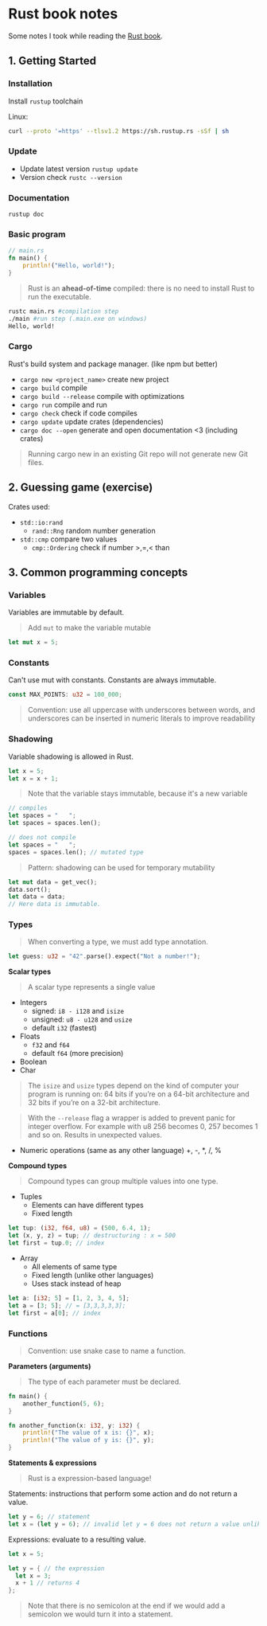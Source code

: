 # Rust book notes

Some notes I took while reading the [Rust book](https://doc.rust-lang.org/book).

## 1. Getting Started

### Installation

Install `rustup` toolchain

Linux:

```bash
curl --proto '=https' --tlsv1.2 https://sh.rustup.rs -sSf | sh
```

### Update

- Update latest version `rustup update`
- Version check `rustc --version`

### Documentation

`rustup doc`

### Basic program

```rust
// main.rs
fn main() {
    println!("Hello, world!");
}
```

> Rust is an **ahead-of-time** compiled: there is no need to install Rust to run the executable.

```bash
rustc main.rs #compilation step
./main #run step (.main.exe on windows)
Hello, world!
```

### Cargo

Rust's build system and package manager. (like npm but better)

- `cargo new <project_name>` create new project
- `cargo build` compile
- `cargo build --release` compile with optimizations
- `cargo run` compile and run
- `cargo check` check if code compiles
- `cargo update` update crates (dependencies)
- `cargo doc --open` generate and open documentation <3 (including crates)

> Running cargo new in an existing Git repo will not generate new Git files.

## 2. Guessing game (exercise)

Crates used:

- `std::io:rand`
  - `rand::Rng` random number generation
- `std::cmp` compare two values
  - `cmp::Ordering` check if number >,=,< than

## 3. Common programming concepts

### Variables

Variables are immutable by default.

> Add `mut` to make the variable mutable

```rust
let mut x = 5;
```

### Constants

Can't use mut with constants. Constants are always immutable.

```rust
const MAX_POINTS: u32 = 100_000;
```

> Convention: use all uppercase with underscores between words, and underscores can be inserted in numeric literals to improve readability

### Shadowing

Variable shadowing is allowed in Rust.

```rust
let x = 5;
let x = x + 1;
```

> Note that the variable stays immutable, because it's a new variable

```rust
// compiles
let spaces = "   ";
let spaces = spaces.len();
```

```rust
// does not compile
let spaces = "   ";
spaces = spaces.len(); // mutated type
```

> Pattern: shadowing can be used for temporary mutability

```rust
let mut data = get_vec();
data.sort();
let data = data;
// Here data is immutable.
```

### Types

> When converting a type, we must add type annotation.

```rust
let guess: u32 = "42".parse().expect("Not a number!");
```

**Scalar types**

> A scalar type represents a single value

- Integers
  - signed: `i8 - i128` and `isize`
  - unsigned: `u8 - u128` and `usize`
  - default `i32` (fastest)
- Floats
  - `f32` and `f64`
  - default `f64` (more precision)
- Boolean
- Char

> The `isize` and `usize` types depend on the kind of computer your program is running on: 64 bits if you’re on a 64-bit architecture and 32 bits if you’re on a 32-bit architecture.

> With the `--release` flag a wrapper is added to prevent panic for integer overflow. For example with u8 256 becomes 0, 257 becomes 1 and so on. Results in unexpected values.

- Numeric operations (same as any other language) +, -, \*, /, %

**Compound types**

> Compound types can group multiple values into one type.

- Tuples
  - Elements can have different types
  - Fixed length

```rust
let tup: (i32, f64, u8) = (500, 6.4, 1);
let (x, y, z) = tup; // destructuring : x = 500
let first = tup.0; // index
```

- Array
  - All elements of same type
  - Fixed length (unlike other languages)
  - Uses stack instead of heap

```rust
let a: [i32; 5] = [1, 2, 3, 4, 5];
let a = [3; 5]; // = [3,3,3,3,3];
let first = a[0]; // index
```

### Functions

> Convention: use snake case to name a function.

**Parameters (arguments)**

> The type of each parameter must be declared.

```rust
fn main() {
    another_function(5, 6);
}

fn another_function(x: i32, y: i32) {
    println!("The value of x is: {}", x);
    println!("The value of y is: {}", y);
}
```

**Statements & expressions**

> Rust is a expression-based language!

Statements: instructions that perform some action and do not return a value.

```Rust
let y = 6; // statement
let x = (let y = 6); // invalid let y = 6 does not return a value unlike other languages
```

Expressions: evaluate to a resulting value.

```Rust
let x = 5;

let y = { // the expression
  let x = 3;
  x + 1 // returns 4
};
```

> Note that there is no semicolon at the end if we would add a semicolon we would turn it into a statement.
